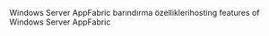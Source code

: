 <span data-ttu-id="f7b13-101">Windows Server AppFabric barındırma özellikleri</span><span class="sxs-lookup"><span data-stu-id="f7b13-101">hosting features of Windows Server AppFabric</span></span>